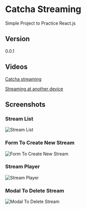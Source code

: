 # Catcha Streaming

Simple Project to Practice React.js

## Version

0.0.1

## Videos

[Catcha streaming](https://youtu.be/RAzvx_IpmdY)  

[Streaming at another device](https://youtu.be/Ul-irJTOWGg)  



## Screenshots

### Stream List
![Stream List](https://heunsig-portfolio.s3.ca-central-1.amazonaws.com/catcha_streaming/modified_stream_list.png)  

### Form To Create New Stream
![Form To Create New Stream](https://heunsig-portfolio.s3.ca-central-1.amazonaws.com/catcha_streaming/modified_create_new_stream.png)  

### Stream Player
![Stream Player](https://heunsig-portfolio.s3.ca-central-1.amazonaws.com/catcha_streaming/modified_stream_player.png)  

### Modal To Delete Stream
![Modal To Delete Stream](https://heunsig-portfolio.s3.ca-central-1.amazonaws.com/catcha_streaming/modified_delete_stream.png)  
